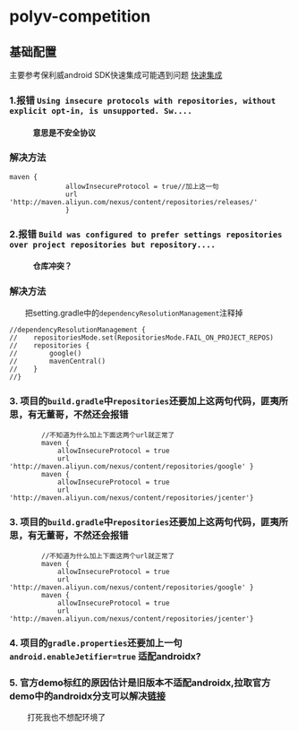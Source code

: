 # polyv-competition
## 基础配置

主要参考保利威android SDK快速集成可能遇到问题 [快速集成](https://help.polyv.net/index.html#/live/android/2-%E5%BF%AB%E9%80%9F%E9%9B%86%E6%88%90)
<br>
### 1.报错 `Using insecure protocols with repositories, without explicit opt-in, is unsupported. Sw....`<br>
#### &emsp;&emsp;&emsp;意思是不安全协议<br>
### 解决方法<br>
```
maven {
              allowInsecureProtocol = true//加上这一句
              url 'http://maven.aliyun.com/nexus/content/repositories/releases/' 
              }
```
### 2.报错 `Build was configured to prefer settings repositories over project repositories but repository....` <br>
#### &emsp;&emsp;&emsp;仓库冲突？<br>
### 解决方法<br>
&emsp;&emsp;把setting.gradle中的`dependencyResolutionManagement`注释掉
```
//dependencyResolutionManagement {
//    repositoriesMode.set(RepositoriesMode.FAIL_ON_PROJECT_REPOS)
//    repositories {
//        google()
//        mavenCentral()
//    }
//}
```
### 3. 项目的`build.gradle`中`repositories`还要加上这两句代码，匪夷所思，有无董哥，不然还会报错<br>
```
        //不知道为什么加上下面这两个url就正常了
        maven {
            allowInsecureProtocol = true
            url 'http://maven.aliyun.com/nexus/content/repositories/google' }
        maven {
            allowInsecureProtocol = true
            url 'http://maven.aliyun.com/nexus/content/repositories/jcenter'}
```
### 3. 项目的`build.gradle`中`repositories`还要加上这两句代码，匪夷所思，有无董哥，不然还会报错<br>
```
        //不知道为什么加上下面这两个url就正常了
        maven {
            allowInsecureProtocol = true
            url 'http://maven.aliyun.com/nexus/content/repositories/google' }
        maven {
            allowInsecureProtocol = true
            url 'http://maven.aliyun.com/nexus/content/repositories/jcenter'}
```
### 4. 项目的`gradle.properties`还要加上一句`android.enableJetifier=true` 适配androidx?<br>
### 5. 官方demo标红的原因估计是旧版本不适配androidx,拉取官方demo中的androidx分支可以解决[链接](https://gitee.com/polyv_ef/polyv-android-livescenes-sdk-demo#https://gitee.com/link)<br>
&emsp;&emsp; 打死我也不想配环境了
